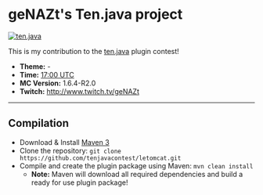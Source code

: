 geNAZt's Ten.java project
==========
[![ten.java](http://i.imgur.com/c2y4evp.png)](http://tenjava.com/)

This is my contribution to the [ten.java](http://tenjava.com/) plugin contest!

- __Theme:__ -
- __Time:__ [17:00 UTC](http://www.timeanddate.com/worldclock/fixedtime.html?msg=ten.java&iso=20131207T17&p1=136&ah=10)
- __MC Version:__ 1.6.4-R2.0
- __Twitch:__ http://www.twitch.tv/geNAZt

---------------------------------------

Compilation
-------------
- Download & Install [Maven 3](http://maven.apache.org/download.html)
- Clone the repository: `git clone https://github.com/tenjavacontest/letomcat.git`
- Compile and create the plugin package using Maven: `mvn clean install`
  - __Note:__ Maven will download all required dependencies and build a ready for use plugin package!